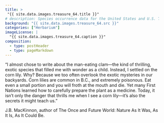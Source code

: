 ```yaml
---
title: >
 "{{ site.data.images.treasure_64.title }}"
# description: Species occurrence data for the United States and U.S. Territories.
background: "{{ site.data.images.treasure_64.src }}"
categories: ["Herbarium"]
imageLicense: |
  "{{ site.data.images.treasure_64.caption }}"
composition:
  - type: postHeader
  - type: pageMarkdown
---
```


“I almost chose to write about the man-eating clam—the kind of thrilling, exotic species that filled me with wonder as a child. Instead, I settled on the corn lily. Why? Because we too often overlook the exotic mysteries in our backyards. Corn lilies are common in B.C., and extremely poisonous. Eat even a small portion and you will froth at the mouth and die. Yet many First Nations learned how to carefully prepare the plant as a medicine. Today, it isn’t only the danger that thrills me when I see a corn lily—it’s also the secrets it might teach us.”

J.B. MacKinnon, author of The Once and Future World: Nature As It Was, As It Is, As It Could Be.